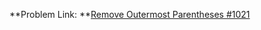 **Problem Link: **[Remove Outermost Parentheses #1021](https://leetcode.com/problems/remove-outermost-parentheses/)